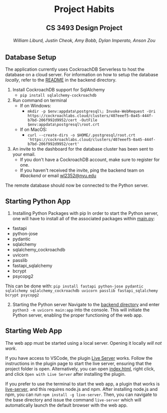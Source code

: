 <h1 style="text-align: center;"> Project Habits </h1>
<h2 style="text-align: center;"> CS 3493 Design Project </h2>
<h6 style="text-align: center;"> William Liburd, Justin Cheok, Amy Bobb, Dylan Imperato, Anson Zou </h6>

## Database Setup

The application currently uses CockroachDB Serverless to host the database on a cloud server. For information on how to setup the database _locally_, refer to the [README](backend/README.md) in the backend directory.

1. Install CockroachDB support for SqlAlchemy
   - `pip install sqlalchemy-cockroachdb`
2. Run command on terminal
   - If on Windows:
     - `mkdir -p $env:appdata\postgresql\; Invoke-WebRequest -Uri https://cockroachlabs.cloud/clusters/407eeef5-0a45-444f-b7bd-206f992d9952/cert -OutFile $env:appdata\postgresql\root.crt`
   - If on MacOS:
     - `curl --create-dirs -o $HOME/.postgresql/root.crt 'https://cockroachlabs.cloud/clusters/407eeef5-0a45-444f-b7bd-206f992d9952/cert'`
3. An invite to the dashboard for the database cluster has been sent to your email.
   - If you don't have a CockroachDB account, make sure to register for one.
   - If you haven't received the invite, ping the backend team on _#backend_ or email wl2352@nyu.edu

The remote database should now be connected to the Python server.

## Starting Python App

1. Installing Python Packages with pip
   In order to start the Python server, one will have to install all of the associated packages within [main.py](backend/main.py):

- fastapi
- python-jose
- pydantic
- sqlalchemy
- sqlalchemy_cockroachdb
- uvicorn
- passlib
- fastapi_sqlalchemy
- bcrypt
- psycopg2

This can be done with: `pip install fastapi python-jose pydantic sqlalchemy sqlalchemy_cockroachdb uvicorn passlib fastapi_sqlalchemy bcrypt psycopg2`

2. Starting the Python server
   Navigate to the [backend directory](backend/) and enter `python3 -m uvicorn main:app` into the console. This will initiate the Python server, enabling the proper functioning of the web app.

## Starting Web App

The web app must be started using a local server. Opening it locally _will not work_.

If you have access to VSCode, the plugin [Live Server](https://marketplace.visualstudio.com/items?itemName=ritwickdey.LiveServer) works. Follow the instructions in the plugin page to start the live server, ensuring that the project folder is open. Alternatively, you can open [index.html](index.html), right click, and click `Open with Live Server` after installing the plugin.

If you prefer to use the terminal to start the web app, a plugin that works is [live-server](https://github.com/tapio/live-server), and this requires node.js and npm. After installing node.js and npm, you can run `npm install -g live-server`. Then, you can navigate to the base directory and issue the command `live-server` which will automatically launch the default browser with the web app.
